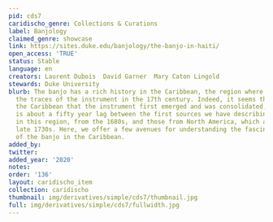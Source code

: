 ```yaml
---
pid: cds7
caridischo_genre: Collections & Curations
label: Banjology
claimed_genre: showcase
link: https://sites.duke.edu/banjology/the-banjo-in-haiti/
open_access: 'TRUE'
status: Stable
language: en
creators: Laurent Dubois  David Garner  Mary Caton Lingold
stewards: Duke University
blurb: The banjo has a rich history in the Caribbean, the region where we first find
  the traces of the instrument in the 17th century. Indeed, it seems that it is in
  the Caribbean that the instrument first emerged and was consolidated, for there
  is about a fifty year lag between the first sources we have describing the instrument
  in this region, from the 1680s, and those from North America, which are from the
  late 1730s. Here, we offer a few avenues for understanding the fascinating history
  of the banjo in the Caribbean.
added_by:
twitter:
added_year: '2020'
notes:
order: '136'
layout: caridischo_item
collection: caridischo
thumbnail: img/derivatives/simple/cds7/thumbnail.jpg
full: img/derivatives/simple/cds7/fullwidth.jpg
---
```

